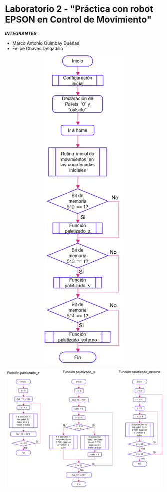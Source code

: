 # Laboratorio 2 - "Práctica con robot EPSON en Control de Movimiento"

***INTEGRANTES***

* Marco Antonio Quimbay Dueñas
* Felipe Chaves Delgadillo

<p align="center">
    <img src=images/DiagramaDeFlujoGeneral.png alt="Diagrama De Flujo General " width="250">
</p>
<p align="center">
    <img src=images/DiagramaDeFlujoFunciones.png alt="Diagrama De Flujo Funciones" width="1200">
</p>
